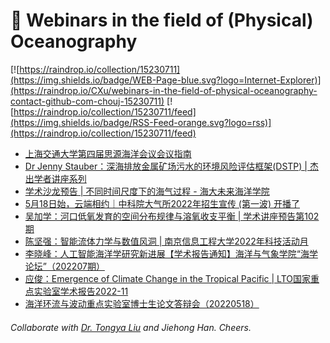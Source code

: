 # 🌊 Webinars in the field of (Physical) Oceanography

[![https://raindrop.io/collection/15230711](https://img.shields.io/badge/WEB-Page-blue.svg?logo=Internet-Explorer)](https://raindrop.io/CXu/webinars-in-the-field-of-physical-oceanography-contact-github-com-chouj-15230711) [![https://raindrop.io/collection/15230711/feed](https://img.shields.io/badge/RSS-Feed-orange.svg?logo=rss)](https://raindrop.io/collection/15230711/feed)

<!-- BLOG-POST-LIST:START -->
- [上海交通大学第四届思源海洋会议会议指南](https://mp.weixin.qq.com/s/HoMx0o5c1zKp9qjIBqxosg)
- [Dr Jenny Stauber：深海排放金属矿场污水的环境风险评估框架&lpar;DSTP&rpar; | 杰出学者讲座系列](https://mp.weixin.qq.com/s/nTxlu1Lxo7IWfv5x7_l5Ww)
- [学术沙龙预告 | 不同时间尺度下的海气过程 - 海大未来海洋学院](https://mp.weixin.qq.com/s/0fu2umcyYdherfXPJcMIQQ)
- [5月18日始，云端相约｜中科院大气所2022年招生宣传 &lpar;第一波&rpar; 开播了](https://mp.weixin.qq.com/s/DgyPHXWj5tpUGLjEWYxDWA)
- [吴加学：河口低氧发育的空间分布规律与溶氧收支平衡 | 学术讲座预告第102期](https://mp.weixin.qq.com/s/5LyXOBfrSSPSbwOMGmoLNg)
- [陈坚强：智能流体力学与数值风洞 | 南京信息工程大学2022年科技活动月](https://mp.weixin.qq.com/s/tNyNdp2yYmDkD3wMpriFtw)
- [李晓峰：人工智能海洋学研究新进展【学术报告通知】海洋与气象学院“海学论坛”（202207期）](https://mp.weixin.qq.com/s/2sdi4RTbyhgMZa_11U1F-Q)
- [应俊：Emergence of Climate Change in the Tropical Pacific | LTO国家重点实验室学术报告2022-11](https://mp.weixin.qq.com/s/FIPD2wFZu0gHUkLrv25TPg)
- [海洋环流与波动重点实验室博士生论文答辩会（20220518）](https://mp.weixin.qq.com/s/yogL396jrXUx-S6Btt37Rw)
<!-- BLOG-POST-LIST:END -->

###### Collaborate with [Dr. Tongya Liu](https://liutongya.github.io/) and Jiehong Han. Cheers.
